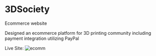 # 3DSociety
Ecommerce website 

Designed an ecommerce platform for 3D printing community including payment integration utilizing PayPal 

Live Site: ![ecomm](https://user-images.githubusercontent.com/54595904/121758768-c91cc600-caf0-11eb-8e72-ab6483c9b875.PNG)
 
